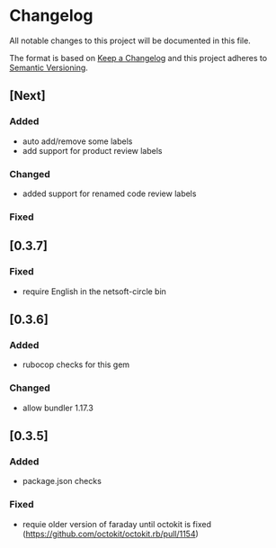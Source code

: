 # Changelog
All notable changes to this project will be documented in this file.

The format is based on [Keep a Changelog](http://keepachangelog.com/en/1.0.0/)
and this project adheres to [Semantic Versioning](http://semver.org/spec/v2.0.0.html).

## [Next]
### Added
- auto add/remove some labels
- add support for product review labels
### Changed
- added support for renamed code review labels
### Fixed

## [0.3.7]
### Fixed
- require English in the netsoft-circle bin

## [0.3.6]
### Added
- rubocop checks for this gem
### Changed
- allow bundler 1.17.3

## [0.3.5]
### Added
- package.json checks
### Fixed
- requie older version of faraday until octokit is fixed (https://github.com/octokit/octokit.rb/pull/1154)

